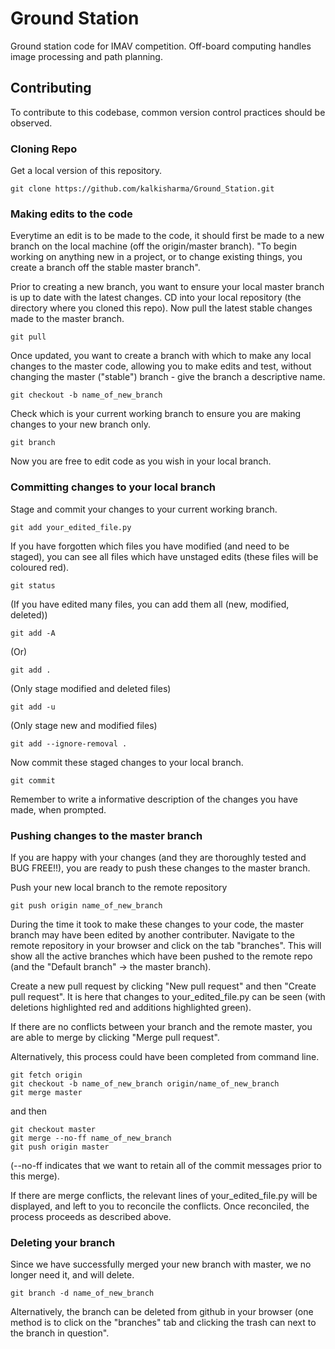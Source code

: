 # Ground Station

Ground station code for IMAV competition. Off-board computing handles image processing and path planning.

## Contributing

To contribute to this codebase, common version control practices should be observed.

### Cloning Repo
Get a local version of this repository.
```
git clone https://github.com/kalkisharma/Ground_Station.git
```

### Making edits to the code
Everytime an edit is to be made to the code, it should first be made to a new branch on the local machine (off the origin/master branch). "To begin working on anything new in a project, or to change existing things, you create a branch off the stable master branch".

Prior to creating a new branch, you want to ensure your local master branch is up to date with the latest changes. CD into your local repository (the directory where you cloned this repo). Now pull the latest stable changes made to the master branch.
```
git pull
```

Once updated, you want to create a branch with which to make any local changes to the master code, allowing you to make edits and test, without changing the master ("stable") branch - give the branch a descriptive name.
```
git checkout -b name_of_new_branch
```

Check which is your current working branch to ensure you are making changes to your new branch only.
```
git branch
```

Now you are free to edit code as you wish in your local branch.


### Committing changes to your local branch
Stage and commit your changes to your current working branch.
```
git add your_edited_file.py
```

If you have forgotten which files you have modified (and need to be staged), you can see all files which have unstaged edits (these files will be coloured red).
```
git status
```

(If you have edited many files, you can add them all (new, modified, deleted))
```
git add -A
```
(Or)
```
git add .
```
(Only stage modified and deleted files)
```
git add -u
```
(Only stage new and modified files)
```
git add --ignore-removal .
```

Now commit these staged changes to your local branch.
```
git commit
```
Remember to write a informative description of the changes you have made, when prompted.
 
### Pushing changes to the master branch
If you are happy with your changes (and they are thoroughly tested and BUG FREE!!), you are ready to push these changes to the master branch.

Push your new local branch to the remote repository
```
git push origin name_of_new_branch
```

During the time it took to make these changes to your code, the master branch may have been edited by another contributer. Navigate to the remote repository in your browser and click on the tab "branches". This will show all the active branches which have been pushed to the remote repo (and the "Default branch" -> the master branch).

Create a new pull request by clicking "New pull request" and then "Create pull request". It is here that changes to your_edited_file.py can be seen (with deletions highlighted red and additions highlighted green).

If there are no conflicts between your branch and the remote master, you are able to merge by clicking "Merge pull request". 

Alternatively, this process could have been completed from command line.
```
git fetch origin
git checkout -b name_of_new_branch origin/name_of_new_branch
git merge master
```
and then
```
git checkout master
git merge --no-ff name_of_new_branch
git push origin master
``` 
(--no-ff indicates that we want to retain all of the commit messages prior to this merge).

If there are merge conflicts, the relevant lines of your_edited_file.py will be displayed, and left to you to reconcile the conflicts. Once reconciled, the process proceeds as described above.

### Deleting your branch
Since we have successfully merged your new branch with master, we no longer need it, and will delete.
```
git branch -d name_of_new_branch
```

Alternatively, the branch can be deleted from github in your browser (one method is to click on the "branches" tab and clicking the trash can next to the branch in question".
